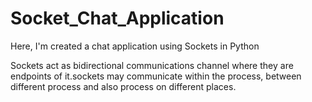 # Socket_Chat_Application
Here, I'm created a chat application using Sockets in Python

Sockets act as bidirectional communications channel where they are endpoints of it.sockets may communicate within the process, between different process and also process on different places.
